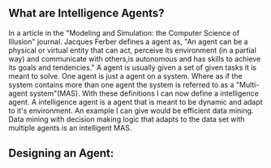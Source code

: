 What are Intelligence Agents?
-----------------------------
In a article in the "Modeling and Simulation: the Computer Science of Illusion" journal. Jacques Ferber defines a agent as, "An agent can be a physical or virtual entity that can act, perceive its environment (in a partial way) and communicate with others,is autonomous and has skills to achieve its goals and tendencies." A agent is usually given a set of given tasks it is meant to solve. One agent is just a agent on a system. Where as if the system contains more than one agent the system is referred to as a "Multi-agent system"(MAS). With these definitions I can now define a intelligence agent. A intelligence agent is a agent that is meant to be dynamic and adapt to it's environment. An example I can give would be efficient data mining. Data mining with decision making logic that adapts to the data set with multiple agents is an intelligent MAS.

Designing an Agent:
-------------------
      
